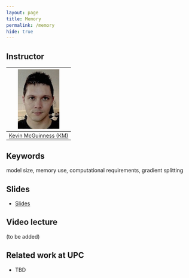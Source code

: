 ```yaml
---
layout: page
title: Memory
permalink: /memory
hide: true
---
```


## Instructor

| ![Kevin McGuinness][KevinMcGuinness-photo]  |
|:-:|
|  [Kevin McGuinness (KM)](KevinMcGuinness-web)     |

[KevinMcGuinness-web]: https://www.insight-centre.org/users/kevin-mcguinness
[KevinMcGuinness-photo]: img/instructors/KevinMcGuinness.jpg "Kevin McGuinness"

## Keywords
model size, memory use, computational requirements, gradient splitting

## Slides
* [Slides](slides/D2L1-memory.pdf)

## Video lecture

(to be added)


## Related work at UPC

* TBD

